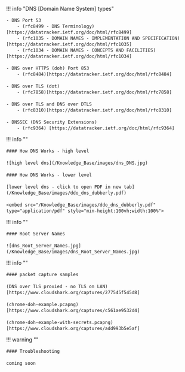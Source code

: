 !!! info "DNS [Domain Name System] types"

    - DNS Port 53
        - (rfc8499 - DNS Terminology)[https://datatracker.ietf.org/doc/html/rfc8499]
        - (rfc1035 - DOMAIN NAMES - IMPLEMENTATION AND SPECIFICATION)[https://datatracker.ietf.org/doc/html/rfc1035]
        - (rfc1034 - DOMAIN NAMES - CONCEPTS AND FACILITIES)[https://datatracker.ietf.org/doc/html/rfc1034]
    
    - DNS over HTTPS (doh) Port 853
        - (rfc8484)[https://datatracker.ietf.org/doc/html/rfc8484]
    
    - DNS over TLS (dot)
        - (rfc7858)[https://datatracker.ietf.org/doc/html/rfc7858]
    
    - DNS over TLS and DNS over DTLS
        - (rfc8310)[https://datatracker.ietf.org/doc/html/rfc8310]
    
    - DNSSEC (DNS Security Extensions)
        - (rfc9364) [https://datatracker.ietf.org/doc/html/rfc9364]


!!! info ""

    #### How DNS Works - high level
    
    ![high level dns](/Knowledge_Base/images/dns_DNS.jpg)

    #### How DNS Works - lower level

    [lower level dns - click to open PDF in new tab](/Knowledge_Base/images/ddo_dns_dubberly.pdf)

    <embed src="/Knowledge_Base/images/ddo_dns_dubberly.pdf" type="application/pdf" style="min-height:100vh;width:100%">


!!! info ""

    #### Root Server Names

    ![dns_Root_Server_Names.jpg](/Knowledge_Base/images/dns_Root_Server_Names.jpg)


!!! info ""

    #### packet capture samples
    
    (DNS over TLS proxied - no TLS on LAN)[https://www.cloudshark.org/captures/277545f545d8]

    (chrome-doh-example.pcapng)[https://www.cloudshark.org/captures/c561ae9532d4]

    (chrome-doh-example-with-secrets.pcapng)[https://www.cloudshark.org/captures/add993b5e5af]


!!! warning ""

    #### Troubleshooting

    coming soon
